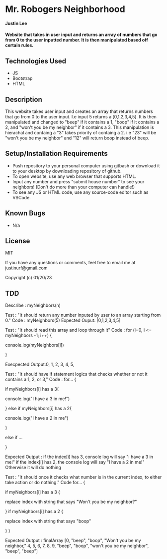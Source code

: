# Mr. Robogers Neighborhood

#### Justin Lee

#### Website that takes in user input and returns an array of numbers that go from 0 to the user inputted number. It is then manipulated based off certain rules.

## Technologies Used

* JS
* Bootstrap
* HTML

## Description

This website takes user input and creates an array that returns numbers that go from 0 to the user input. I.e input 5 returns a [0,1,2,3,4,5]. It is then manipulated and changed to "beep" if it contains a 1, "boop" if it contains a 2, and "won't you be my neighbor" if it contains a 3. This manipulation is hierachal and containg a "3" takes priority of containg a 2. i.e "23" will be "won't you be my neighbor" and "12" will return boop instead of beep.

## Setup/Installation Requirements

* Push repository to your personal computer using gitbash or download it to your desktop by downloading repository of github.
* To open website, use any web browser that supports HTML.
* Input any number and press "submit house number" to see your neighbors! (Don't do more than your computer can handle!)
* To see any JS or HTML code, use any source-code editor such as VSCode.

## Known Bugs

* N/a

## License

MIT

If you have any questions or comments, feel free to email me at justinurf@gmail.com

Copyright (c) 01/20/23


## TDD

Describe : myNeighbors(n)

Test : "It should return any number inputed by user to an array starting from 0."
Code : myNeighbors(5)
Expected Ouput: [0,1,2,3,4,5]

Test : "It should read this array and loop through it"
Code : for (i=0, i <= myNeighbors -1; i++) {

  console.log(myNeighbors[i])

}

Execpected Output:0, 1, 2, 3, 4, 5,

Test : "It should have if statement logics that checks whether or not it contains a 1, 2, or 3,"
Code : for... {
  
  if myNeighbors[i] has a 3{

  console.log("I have a 3 in me!")

  }
  else if myNeighbors[i] has a 2{

  console.log("I have a 2 in me")

  }

  else if ...

}

Expected Output : if the index[i] has 3, console log will say "I have a 3 in me!" if the index[i] has 2, the console log will say "I have a 2 in me!" Otherwise it will do nothing

Test : "It should once it checks what number is in the current index, to either take action or do nothing."
Code for... {

  if myNeighbors[i] has a 3 {

  replace index with string that says "Won't you be my neighbor?"

  }
  if myNeighbors[i] has a 2 {

  replace index with string that says "boop"

  }
}

Expected Output : finalArray [0, "beep", "boop", "Won't you be my neighbor," 4, 5, 6, 7, 8, 9, "beep", "boop", "won't you be my neighbor", "beep", "beep"]
